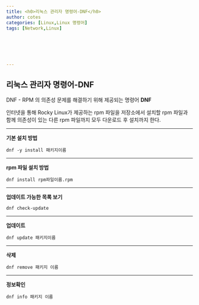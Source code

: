 ```yaml
---
title: <h0>리눅스 관리자 명령어-DNF</h0>
author: cotes 
categories: [Linux,Linux 명령어]
tags: [Network,Linux]






---
```


## 리눅스 관리자 명령어-DNF

DNF - RPM 의 의존성 문제를 해결하기 위해 제공되는 명령어 **DNF**

인터넷을 통해 Rocky Linux가 제공하는 rpm 파일을 저장소에서 설치할 rpm 파일과 함께 의존성이 있는 다른 rpm 파일까지 모두 다운로드 후 설치까지 한다.

------



**기본 설치 방법**

```
dnf -y install 패키지이름
```

------

**rpm 파일 설치 방법**

```
dnf install rpm파일이름.rpm
```

------

**업데이트 가능한 목록 보기**

```
dnf check-update
```

------

**업데이트**

```
dnf update 패키지이름
```

------

**삭제**

```
dnf remove 패키지 이름
```

------

**정보확인**

```
dnf info 패키지 이름
```

